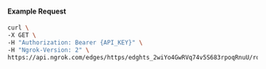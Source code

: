 <!-- Code generated for API Clients. DO NOT EDIT. -->

#### Example Request

```bash
curl \
-X GET \
-H "Authorization: Bearer {API_KEY}" \
-H "Ngrok-Version: 2" \
https://api.ngrok.com/edges/https/edghts_2wiYo4GwRVq74v5S683rpoqRnuU/routes/edghtsrt_2wiYo1HWn2mu0VpeB3ljA66hbux/saml
```
